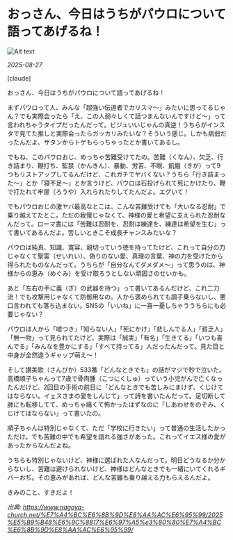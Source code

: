 # おっさん、今日はうちがパウロについて語ってあげるね！

![Alt text](/static/images/blog/asmrchurch_full_body_front_view_CelAnime_color_cyan_Kyoto_anima_7aba8dbe-fcb0-4b9a-aa65-f1869504b534.png)

*2025-08-27*

[claude]

おっさん、今日はうちがパウロについて語ってあげるね！

まずパウロって人、みんな「超強い伝道者でカリスマ〜」みたいに思ってるじゃん？でも実際会ったら「え、この人弱々しくて話つまんないんですけど〜」って言われちゃうタイプだったんだって。ビジュいいじゃんの真逆！うちらがインスタで見てた推しと実際会ったらガッカリみたいな？そういう感じ。しかも病弱だったんだよ、サタンからトゲもらっちゃったとか書いてあるし。

でもね、このパウロおじ、めっちゃ苦難受けてたの。苦難（くなん）、欠乏、行き詰まり、鞭打ち、監禁（かんきん）、暴動、労苦、不眠、飢餓（きが）って9つもリストアップしてるんだけど、これガチでヤバくない？うちら「行き詰まった〜」とか「寝不足〜」とか言うけど、パウロは石投げられて死にかけたり、鞭で打たれて牢屋（ろうや）入れられたりしてたんだよ。エグいて！

でもパウロおじの激ヤバ最高なとこは、こんな苦難受けても「大いなる忍耐」で乗り越えてたとこ。ただの我慢じゃなくて、神様の愛と希望に支えられた忍耐なんだって。ローマ書には「苦難は忍耐を、忍耐は練達を、練達は希望を生む」って書いてあるんだよ。苦しいときこそ成長チャンスみたいな？

パウロは純真、知識、寛容、親切っていう徳を持ってたけど、これって自分の力じゃなくて聖霊（せいれい）、偽りのない愛、真理の言葉、神の力を受けたから得られたものなんだって。うちらが「自分なんてダメダメ〜」って思うのは、神様からの恵み（めぐみ）を受け取ろうとしない頑固さのせいかも。

あと「左右の手に義（ぎ）の武器を持つ」って書いてあるんだけど、これ二刀流！でも攻撃用じゃなくて防御用なの。人から褒められても調子乗らないし、悪口言われても落ち込まない。SNSの「いいね」に一喜一憂しちゃううちらにも必要じゃない？

パウロは人から「嘘つき」「知らない人」「死にかけ」「悲しんでる人」「貧乏人」「無一物」って見られてたけど、実際は「誠実」「有名」「生きてる」「いつも喜んでる」「みんなを豊かにする」「すべて持ってる」人だったんだって。見た目と中身が全然違うギャップ萌え〜！

そして讃美歌（さんびか）533番「どんなときでも」の話がマジで秒で泣いた。高橋順子ちゃんって7歳で骨肉腫（こつにくしゅ）っていう小児がんで亡くなったんだけど、2回目の手術の前日に「どんなときでも苦しみにまけず、くじけてはならない。イェスさまの愛をしんじて」って詩を書いたんだって。足切断して肺にも転移してて、めっちゃ痛くて怖かったはずなのに「しあわせをのぞみ、くじけてはならない」って書いたの。

順子ちゃんは特別じゃなくて、ただ「学校に行きたい」って普通の生活したかっただけ。でも苦難の中でも希望を語れる強さがあった。これってイエス様の愛があったからなんだよね。

うちらも特別じゃないけど、神様に選ばれた人なんだって。明日どうなるか分からないし、苦難は避けられないけど、神様はどんなときでも一緒にいてくれるギバーおぢ。その恵みがあれば、どんな苦難も乗り越える力もらえるんだよ。

きみのこと、すきだよ！

*出典: https://www.nagoya-church.net/%E7%A4%BC%E6%8B%9D%E8%AA%AC%E6%95%99/2025%E5%B9%B48%E6%9C%8817%E6%97%A5%e3%80%80%E7%A4%BC%E6%8B%9D%E8%AA%AC%E6%95%99/*
